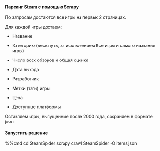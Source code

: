 #### Парсинг [Steam](https://store.steampowered.com/) с помощью Scrapy

По запросам достаются все игры на первых 2 страницах.

Для каждой игры достаем:

* Название

* Категорию (весь путь, за исключением Все игры и самого названия игры)

* Число всех обзоров и общая оценка

* Дата выхода

* Разработчик

* Метки (тэги) игры

* Цена

* Доступные платформы

Оставляем игры, выпущенные после 2000 года, сохраняем в формате json


#### Запустить решение
%%cmd
cd SteamSpider
scrapy crawl SteamSpider -O items.json

